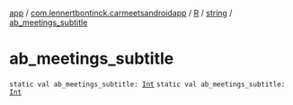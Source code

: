 [app](../../../index.md) / [com.lennertbontinck.carmeetsandroidapp](../../index.md) / [R](../index.md) / [string](index.md) / [ab_meetings_subtitle](./ab_meetings_subtitle.md)

# ab_meetings_subtitle

`static val ab_meetings_subtitle: `[`Int`](https://kotlinlang.org/api/latest/jvm/stdlib/kotlin/-int/index.html)
`static val ab_meetings_subtitle: `[`Int`](https://kotlinlang.org/api/latest/jvm/stdlib/kotlin/-int/index.html)